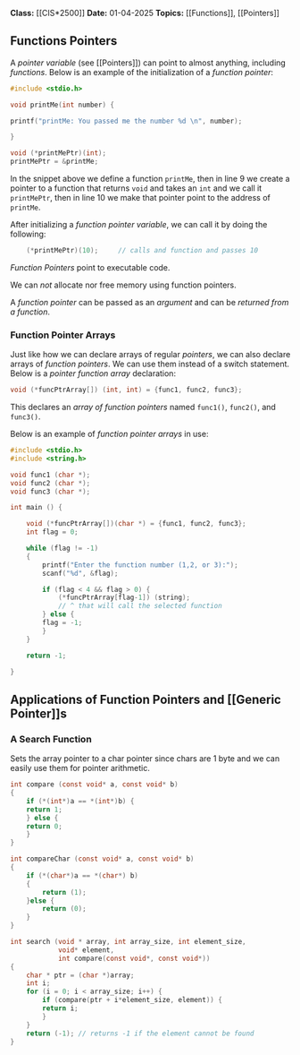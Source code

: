 **Class:** [[CIS*2500]]
**Date:** 01-04-2025
**Topics:** [[Functions]], [[Pointers]]

## Functions Pointers
A *pointer variable* (see [[Pointers]]) can point to almost anything, including *functions*. 
Below is an example of the initialization of a *function pointer*:
```c
#include <stdio.h>

void printMe(int number) {

printf("printMe: You passed me the number %d \n", number);

}

void (*printMePtr)(int);
printMePtr = &printMe;

```
In the snippet above we define a function `printMe`, then in line 9 we create a pointer to a function that returns `void` and takes an `int` and we call it `printMePtr`, then in line 10 we make that pointer point to the address of `printMe`.

After initializing a *function pointer variable*, we can call it by doing the following:
```c
	(*printMePtr)(10);     // calls and function and passes 10
```

*Function Pointers* point to executable code.

We can *not* allocate nor free memory using function pointers.

A *function pointer* can be passed as an *argument* and can be *returned from a function*.

### Function Pointer Arrays
Just like how we can declare arrays of regular *pointers*, we can also declare arrays of *function pointers*. We can use them instead of a switch statement. Below is a *pointer function array* declaration:
```c
void (*funcPtrArray[]) (int, int) = {func1, func2, func3};
```
This declares an *array of function pointers* named `func1()`, `func2()`, and `func3()`.

Below is an example of *function pointer arrays* in use:
```c title:"Function Pointer Array usage example"
#include <stdio.h>
#include <string.h>

void func1 (char *);
void func2 (char *);
void func3 (char *);

int main () {

	void (*funcPtrArray[])(char *) = {func1, func2, func3};
	int flag = 0;

	while (flag != -1) 
	{
		printf("Enter the function number (1,2, or 3):");
		scanf("%d", &flag);

		if (flag < 4 && flag > 0) {
			(*funcPtrArray[flag-1]) (string);
			// ^ that will call the selected function
		} else {
		flag = -1;
		}
	}

	return -1;

}
```

## Applications of Function Pointers and [[Generic Pointer]]s

### A Search Function
Sets the array pointer to a char pointer since chars are 1 byte and we can easily use them for pointer arithmetic.
```c
int compare (const void* a, const void* b)
{
	if (*(int*)a == *(int*)b) {
	return 1;
	} else {
	return 0;
	}
}

int compareChar (const void* a, const void* b)
{
	if (*(char*)a == *(char*) b)
	{
		return (1);
	}else {
		return (0);
	}
}

int search (void * array, int array_size, int element_size, 
			void* element, 
			int compare(const void*, const void*))
{
	char * ptr = (char *)array;
	int i;
	for (i = 0; i < array_size; i++) {
		if (compare(ptr + i*element_size, element)) {
		return i;
		}
	}
	return (-1); // returns -1 if the element cannot be found
}
```
